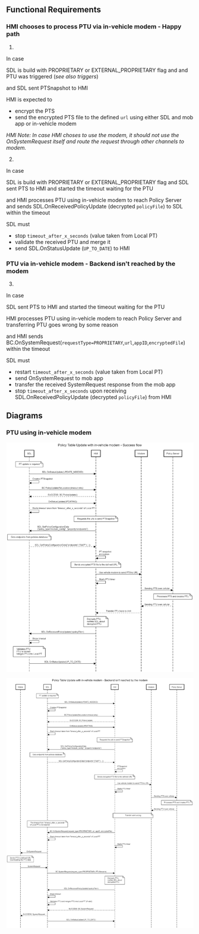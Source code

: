## Functional Requirements
### HMI chooses to process PTU via in-vehicle modem - Happy path

1. 
In case 

SDL is build with PROPRIETARY or EXTERNAL_PROPRIETARY flag
and and PTU was triggered (_see also triggers_)

and SDL sent PTSnapshot to HMI

HMI is expected to 
- encrypt the PTS
- send the encrypted PTS file to the defined `url` using either SDL and mob app or in-vehicle modem

_HMI Note: In case HMI choses to use the modem, it should not use the OnSystemRequest itself and route the request through other channels to modem._

2. 
In case

SDL is build with PROPRIETARY or EXTERNAL_PROPRIETARY flag
and SDL sent PTS to HMI and started the timeout waiting for the PTU

and HMI processes PTU using in-vehicle modem to reach Policy Server  
and sends SDL.OnReceivedPolicyUpdate (decrypted `policyFile`) to SDL within the timeout

SDL must

- stop `timeout_after_x_seconds` (value taken from Local PT)
- validate the received PTU and merge it
- send SDL.OnStatusUpdate (`UP_TO_DATE`) to HMI

### PTU via in-vehicle modem - Backend isn't reached by the modem

3. 
In case

SDL sent PTS to HMI and started the timeout waiting for the PTU

HMI processes PTU using in-vehicle modem to reach Policy Server and transferring PTU goes wrong by some reason 

and HMI sends BC.OnSystemRequest(`requestType=PROPRIETARY`,`url`,`appID`,`encryptedFile`) within the timeout

SDL must

- restart `timeout_after_x_seconds` (value taken from Local PT)
- send OnSystemRequest to mob app
- transfer the received SystemRequest response from the mob app
- stop `timeout_after_x_seconds` upon receiving SDL.OnReceivedPolicyUpdate (decrypted `policyFile`) from HMI

## Diagrams
### PTU using in-vehicle modem 

![PTU_Proprietary_modem_success](../accessories/PTU_PROPRIETARY_modem_success.png)

![PTU_Proprietary_modem_fail](../accessories/PTU_PROPRIETARY_modem_failure.png)
